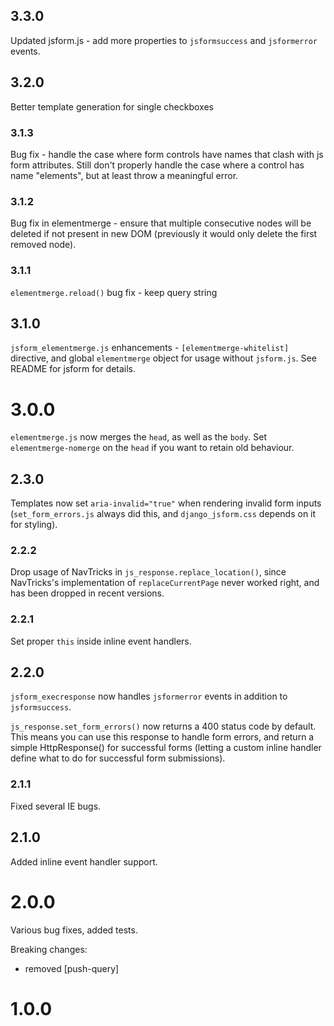 
## 3.3.0
Updated jsform.js - add more properties to `jsformsuccess` and `jsformerror` events.

## 3.2.0
Better template generation for single checkboxes

### 3.1.3
Bug fix - handle the case where form controls have names that clash with js form attributes. Still don't properly handle the case where a control has name "elements", but at least throw a meaningful error.

### 3.1.2
Bug fix in elementmerge - ensure that multiple consecutive nodes will be deleted if not present in new DOM (previously it would only delete the first removed node).

### 3.1.1
`elementmerge.reload()` bug fix - keep query string

## 3.1.0
`jsform_elementmerge.js` enhancements - `[elementmerge-whitelist]` directive, and global `elementmerge` object for usage without `jsform.js`. See README for jsform for details.

# 3.0.0
`elementmerge.js` now merges the `head`, as well as the `body`. Set `elementmerge-nomerge` on the `head` if you want to retain old behaviour.

## 2.3.0
Templates now set `aria-invalid="true"` when rendering invalid form inputs (`set_form_errors.js` always did this, and `django_jsform.css` depends on it for styling).

### 2.2.2
Drop usage of NavTricks in `js_response.replace_location()`, since NavTricks's implementation of `replaceCurrentPage` never worked right, and has been dropped in recent versions.

### 2.2.1
Set proper `this` inside inline event handlers.

## 2.2.0
`jsform_execresponse` now handles `jsformerror` events in addition to `jsformsuccess`.

`js_response.set_form_errors()` now returns a 400 status code by default. This means you can use this response to handle form errors, and return a simple HttpResponse() for successful forms (letting a custom inline handler define what to do for successful form submissions).

### 2.1.1
Fixed several IE bugs.

## 2.1.0
Added inline event handler support.

# 2.0.0
Various bug fixes, added tests.

Breaking changes:
- removed \[push-query\]

# 1.0.0